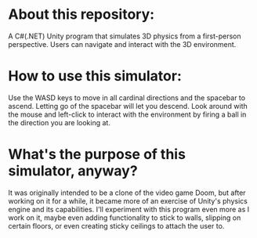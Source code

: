 # About this repository:
A C#(.NET) Unity program that simulates 3D physics from a first-person perspective. Users can navigate and interact with the 3D environment. 

# How to use this simulator:
Use the WASD keys to move in all cardinal directions and the spacebar to ascend. Letting go of the spacebar will let you descend. 
Look around with the mouse and left-click to interact with the environment by firing a ball in the direction you are looking at.

# What's the purpose of this simulator, anyway?
It was originally intended to be a clone of the video game Doom, but after working on it for a while, it became more of an exercise of Unity's physics engine and its capabilities. 
I'll experiment with this program even more as I work on it, maybe even adding functionality to stick to walls, slipping on certain floors, or even creating sticky ceilings to attach the user to.
